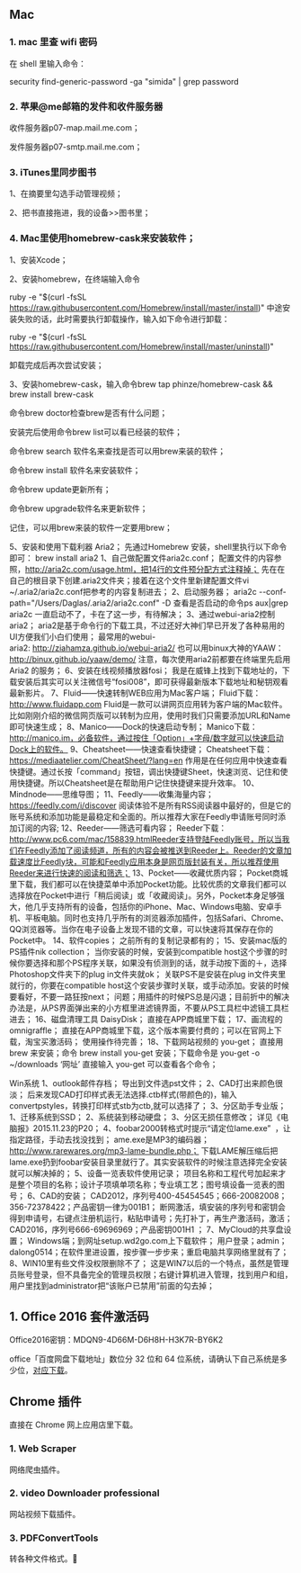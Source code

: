 ## Mac

### 1. mac 里查 wifi 密码

在 shell 里输入命令：

security find-generic-password -ga "simida" | grep password

### 2. 苹果@me邮箱的发件和收件服务器

收件服务器p07-map.mail.me.com；

发件服务器p07-smtp.mail.me.com；

### 3. iTunes里同步图书

1、在摘要里勾选手动管理视频；

2、把书直接拖进，我的设备>>图书里；

### 4. Mac里使用homebrew-cask来安装软件；

1、安装Xcode；

2、安装homebrew，在终端输入命令

ruby -e "$(curl -fsSL https://raw.githubusercontent.com/Homebrew/install/master/install)"
中途安装失败的话，此时需要执行卸载操作，输入如下命令进行卸载：

ruby -e "$(curl -fsSL https://raw.githubusercontent.com/Homebrew/install/master/uninstall)"

卸载完成后再次尝试安装；

3、安装homebrew-cask，输入命令brew tap phinze/homebrew-cask && brew install brew-cask

命令brew doctor检查brew是否有什么问题；

安装完后使用命令brew list可以看已经装的软件；

命令brew search 软件名来查找是否可以用brew来装的软件；

命令brew install 软件名来安装软件；

命令brew update更新所有； 

命令brew upgrade软件名来更新软件； 

记住，可以用brew来装的软件一定要用brew；

5、安装和使用下载利器 Aria2；
先通过Homebrew 安装，shell里执行以下命令即可：
brew install aria2
1、自己做配置文件aria2c.conf；
配置文件的内容参照，http://aria2c.com/usage.html，把14行的文件预分配方式注释掉；
先在在自己的根目录下创建.aria2文件夹；接着在这个文件里新建配置文件vi ~/.aria2/aria2c.conf把参考的内容复制进去；
2、启动服务器；
aria2c --conf-path="/Users/Daglas/.aria2/aria2c.conf" -D
查看是否启动的命令ps aux|grep aria2c
一直启动不了，卡在了这一步，有待解决；
3、通过webui-aria2控制aria2；
aria2是基于命令行的下载工具，不过还好大神们早已开发了各种易用的UI方便我们小白们使用；
最常用的webui-aria2: http://ziahamza.github.io/webui-aria2/
也可以用binux大神的YAAW：http://binux.github.io/yaaw/demo/
注意，每次使用aria2前都要在终端里先启用 Aria2 的服务；
6、安装在线视频播放器fosi；
我是在威锋上找到下载地址的，下载安装后其实可以关注微信号“fosi008”，即可获得最新版本下载地址和秘钥观看最新影片。
7、Fluid——快速转制WEB应用为Mac客户端；
Fluid下载：http://www.fluidapp.com
Fluid是一款可以讲网页应用转为客户端的Mac软件。比如刚刚介绍的微信网页版可以转制为应用，使用时我们只需要添加URL和Name即可快速生成；
8、Manico——Dock的快速启动专制；
Manico下载：http://manico.im，必备软件，通过按住「Option」+字母/数字就可以快速启动Dock上的软件。
9、Cheatsheet——快速查看快捷键；
Cheatsheet下载：https://mediaatelier.com/CheatSheet/?lang=en
作用是在任何应用中快速查看快捷键。通过长按「command」按钮，调出快捷键Sheet，快速浏览、记住和使用快捷键。所以Cheatsheet是在帮助用户记住快捷键来提升效率。
10、Mindnode——思维导图；
11、Feedly——收集海量内容；
https://feedly.com/i/discover
阅读体验不是所有RSS阅读器中最好的，但是它的账号系统和添加功能是最稳定和全面的。所以推荐大家在Feedly申请账号同时添加订阅的内容;
12、Reeder——筛选可看内容；
Reeder下载：http://www.pc6.com/mac/158839.htmlReeder支持登陆Feedly账号，所以当我们在Feedly添加了阅读频道，所有的内容会被推送到Reeder上。Reeder的文章加载速度比Feedly块，可能和Feedly应用本身是网页版封装有关，所以推荐使用Reeder来进行快速的阅读和筛选；
13、Pocket——收藏优质内容；
Pocket商城里下载，我们都可以在快捷菜单中添加Pocket功能。比较优质的文章我们都可以选择放在Pocket中进行「稍后阅读」或「收藏阅读」。另外，Pocket本身足够强大，他几乎支持所有的设备，包括你的iPhone、Mac、Windows电脑、安卓手机、平板电脑。同时也支持几乎所有的浏览器添加插件，包括Safari、Chrome、QQ浏览器等。当你在电子设备上发现不错的文章，可以快速将其保存在你的Pocket中。
14、软件copies；
之前所有的复制记录都有的；
15、安装mac版的PS插件nik collection；
当你安装的时候，安装到compatible host这个步骤的时候你要选择和那个PS程序关联，如果没有侦测到的话，就手动按下面的＋，选择Photoshop文件夹下的plug in文件夹就ok；
关联PS不是安装在plug in文件夹里就行的，你要在compatible host这个安装步骤时关联，或手动添加。安装的时候要看好，不要一路狂按next；
问题；用插件的时候PS总是闪退；目前折中的解决办法是，从PS界面弹出来的小方框里进滤镜界面，不要从PS工具栏中滤镜工具栏进去；
16、磁盘清理工具 DaisyDisk；
直接在APP商城里下载；
17、画流程的 omnigraffle；
直接在APP商城里下载，这个版本需要付费的；可以在官网上下载，淘宝买激活码；
使用操作待完善；
18、下载网站视频的 you-get；
直接用 brew 来安装；命令 brew install you-get 安装；下载命令是
you-get -o ~/downloads ‘网址’
直接输入 you-get 可以查看各个命令；


Win系统
1、outlook邮件存档；
导出到文件选pst文件；
2、CAD打出来颜色很淡；
后来发现CAD打印样式表无法选择.ctb样式(带颜色的)，输入convertpstyles，转换打印样式stb为ctb,就可以选择了；
3、分区助手专业版；
1、迁移系统到SSD；
2、系统装到移动硬盘；
3、分区无损任意修改；
详见《电脑报》2015.11.23的P20；
4、foobar2000转格式时提示“请定位lame.exe”  ，让指定路径，手动去找没找到；
ame.exe是MP3的编码器；http://www.rarewares.org/mp3-lame-bundle.php；
下载LAME解压缩后把lame.exe扔到foobar安装目录里就行了。其实安装软件的时候注意选择完全安装就可以解决掉的；
5、设备一览表软件使用记录；
项目名称和工程代号加起来才是整个项目的名称；设计子项填单项名称；专业填工艺；图号填设备一览表的图号；
6、CAD的安装；
CAD2012，序列号400-45454545；666-20082008；356-72378422；产品密钥一律为001B1；
断网激活，填安装的序列号和密钥会得到申请号，右键点注册机运行，粘贴申请号；先打补丁，再生产激活码，激活；
CAD2016，序列号666-69696969；产品密钥001H1 ；
7、MyCloud的共享盘设置；
Windows端；到网址setup.wd2go.com上下载软件；
用户登录；admin；dalong0514；在软件里进设置，按步骤一步步来；重启电脑共享网络里就有了；
8、WIN10里有些文件没权限删除不了；
这是WIN7以后的一个特点，虽然是管理员账号登录，但不具备完全的管理员权限；右键计算机进入管理，找到用户和组，用户里找到administrator把“该账户已禁用”前面的勾去掉；




## 1. Office 2016 套件激活码

Office2016密钥：MDQN9-4D66M-D6H8H-H3K7R-BY6K2

office「百度网盘下载地址」数位分 32 位和 64 位系统，请确认下自己系统是多少位，[对应下载](https://pan.baidu.com/s/1FESOeWAnHXv02whD7D-t1Q)。

## Chrome 插件

直接在 Chrome 网上应用店里下载。

### 1. Web Scraper
网络爬虫插件。

### 2. video Downloader professional
网站视频下载插件。

### 3. PDFConvertTools
转各种文件格式。

